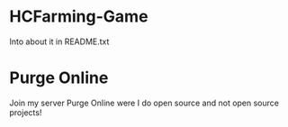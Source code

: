 # HCFarming-Game
Into about it in README.txt

# Purge Online
Join my server Purge Online were I do open source and not open source projects!
